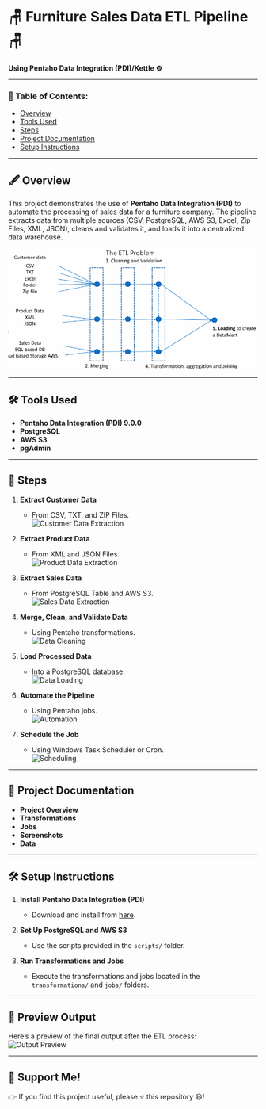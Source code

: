 # 🪑 Furniture Sales Data ETL Pipeline 🪑  
**Using Pentaho Data Integration (PDI)/Kettle ⚙**  

---

### 📃 Table of Contents:
- [Overview](#-overview)
- [Tools Used](#-tools-used)
- [Steps](#-steps)
- [Project Documentation](#-project-documentation)
- [Setup Instructions](#-setup-instructions)

---

## 🖋 Overview  
This project demonstrates the use of **Pentaho Data Integration (PDI)** to automate the processing of sales data for a furniture company. The pipeline extracts data from multiple sources (CSV, PostgreSQL, AWS S3, Excel, Zip Files, XML, JSON), cleans and validates it, and loads it into a centralized data warehouse.  

![image](screenshots/etl_problem.png)
 

---

## 🛠 Tools Used  
- **Pentaho Data Integration (PDI) 9.0.0**  
- **PostgreSQL**  
- **AWS S3**  
- **pgAdmin**  

---

## 📌 Steps  
1. **Extract Customer Data**  
   - From CSV, TXT, and ZIP Files.  
   ![Customer Data Extraction](images/customer_extraction.png)  

2. **Extract Product Data**  
   - From XML and JSON Files.  
   ![Product Data Extraction](images/product_extraction.png)  

3. **Extract Sales Data**  
   - From PostgreSQL Table and AWS S3.  
   ![Sales Data Extraction](images/sales_extraction.png)  

4. **Merge, Clean, and Validate Data**  
   - Using Pentaho transformations.  
   ![Data Cleaning](images/data_cleaning.png)  

5. **Load Processed Data**  
   - Into a PostgreSQL database.  
   ![Data Loading](images/data_loading.png)  

6. **Automate the Pipeline**  
   - Using Pentaho jobs.  
   ![Automation](images/automation.png)  

7. **Schedule the Job**  
   - Using Windows Task Scheduler or Cron.  
   ![Scheduling](images/scheduling.png)  

---

## 📂 Project Documentation  
- **Project Overview**  
- **Transformations**  
- **Jobs**  
- **Screenshots**  
- **Data**  

---

## 🛠 Setup Instructions  
1. **Install Pentaho Data Integration (PDI)**  
   - Download and install from [here](https://sourceforge.net/projects/pentaho/).  

2. **Set Up PostgreSQL and AWS S3**  
   - Use the scripts provided in the `scripts/` folder.  

3. **Run Transformations and Jobs**  
   - Execute the transformations and jobs located in the `transformations/` and `jobs/` folders.  

---

## 👀 Preview Output  
Here’s a preview of the final output after the ETL process:  
![Output Preview](images/output_preview.png)  

---

## 🙌 Support Me!  
👉 If you find this project useful, please ⭐ this repository 😆!  
